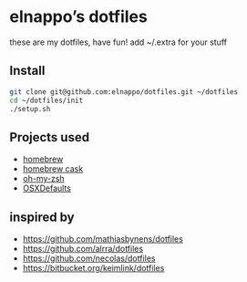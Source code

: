 # elnappo’s dotfiles
these are my dotfiles, have fun!
add ~/.extra for your stuff

## Install
```bash
git clone git@github.com:elnappo/dotfiles.git ~/dotfiles
cd ~/dotfiles/init
./setup.sh
```

## Projects used
* [homebrew](https://github.com/Homebrew/homebrew)
* [homebrew cask](https://github.com/phinze/homebrew-cask)
* [oh-my-zsh](https://github.com/robbyrussell/oh-my-zsh)
* [OSXDefaults](https://github.com/kevinSuttle/OSXDefaults)

## inspired by
* https://github.com/mathiasbynens/dotfiles
* https://github.com/alrra/dotfiles
* https://github.com/necolas/dotfiles
* https://bitbucket.org/keimlink/dotfiles
